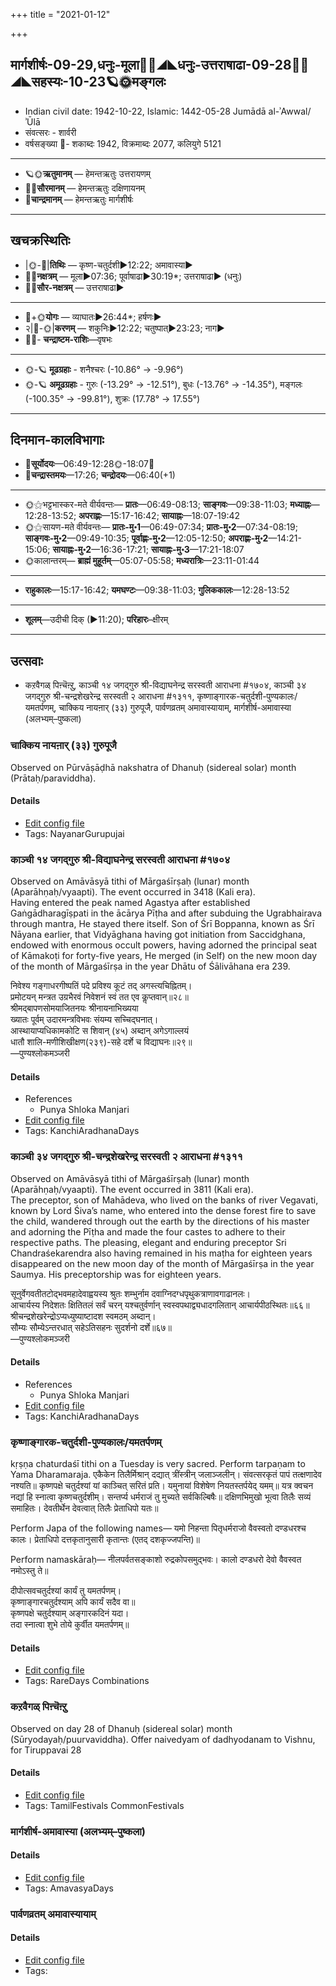 +++
title = "2021-01-12"

+++
## मार्गशीर्षः-09-29,धनुः-मूला🌛🌌◢◣धनुः-उत्तराषाढा-09-28🌌🌞◢◣सहस्यः-10-23🪐🌞मङ्गलः
- Indian civil date: 1942-10-22, Islamic: 1442-05-28 Jumādā al-ʾAwwal/ʾŪlā
- संवत्सरः - शार्वरी
- वर्षसङ्ख्या 🌛- शकाब्दः 1942, विक्रमाब्दः 2077, कलियुगे 5121
___________________
- 🪐🌞**ऋतुमानम्** — हेमन्तऋतुः उत्तरायणम्
- 🌌🌞**सौरमानम्** — हेमन्तऋतुः दक्षिणायनम्
- 🌛**चान्द्रमानम्** — हेमन्तऋतुः मार्गशीर्षः
___________________


## खचक्रस्थितिः
- |🌞-🌛|**तिथिः** — कृष्ण-चतुर्दशी►12:22; अमावास्या►  
- 🌌🌛**नक्षत्रम्** — मूला►07:36; पूर्वाषाढा►30:19*; उत्तराषाढा► (धनुः)  
- 🌌🌞**सौर-नक्षत्रम्** — उत्तराषाढा►  
___________________
- 🌛+🌞**योगः** — व्याघातः►26:44*; हर्षणः►  
- २|🌛-🌞|**करणम्** — शकुनिः►12:22; चतुष्पात्►23:23; नाग►  
- 🌌🌛- **चन्द्राष्टम-राशिः**—वृषभः  
___________________
- 🌞-🪐 **मूढग्रहाः** - शनैश्चरः (-10.86° → -9.96°)
- 🌞-🪐 **अमूढग्रहाः** - गुरुः (-13.29° → -12.51°), बुधः (-13.76° → -14.35°), मङ्गलः (-100.35° → -99.81°), शुक्रः (17.78° → 17.55°)
___________________


## दिनमान-कालविभागाः
- 🌅**सूर्योदयः**—06:49-12:28🌞️-18:07🌇  
- 🌛**चन्द्रास्तमयः**—17:26; **चन्द्रोदयः**—06:40(+1)  
___________________
- 🌞⚝भट्टभास्कर-मते वीर्यवन्तः— **प्रातः**—06:49-08:13; **साङ्गवः**—09:38-11:03; **मध्याह्नः**—12:28-13:52; **अपराह्णः**—15:17-16:42; **सायाह्नः**—18:07-19:42  
- 🌞⚝सायण-मते वीर्यवन्तः— **प्रातः-मु॰1**—06:49-07:34; **प्रातः-मु॰2**—07:34-08:19; **साङ्गवः-मु॰2**—09:49-10:35; **पूर्वाह्णः-मु॰2**—12:05-12:50; **अपराह्णः-मु॰2**—14:21-15:06; **सायाह्नः-मु॰2**—16:36-17:21; **सायाह्नः-मु॰3**—17:21-18:07  
- 🌞कालान्तरम्— **ब्राह्मं मुहूर्तम्**—05:07-05:58; **मध्यरात्रिः**—23:11-01:44  
___________________
- **राहुकालः**—15:17-16:42; **यमघण्टः**—09:38-11:03; **गुलिककालः**—12:28-13:52  
___________________
- **शूलम्**—उदीची दिक् (►11:20); **परिहारः**–क्षीरम्  
___________________

## उत्सवाः
- कऱवैगळ् पिऩ्चॆऩ्ऱु, काञ्ची १४ जगद्गुरु श्री-विद्याघनेन्द्र सरस्वती आराधना #१७०४, काञ्ची ३४ जगद्गुरु श्री-चन्द्रशेखरेन्द्र सरस्वती २ आराधना #१३११, कृष्णाङ्गारक-चतुर्दशी-पुण्यकालः/यमतर्पणम्, चाक्किय नायऩार् (३३) गुरुपूजै, पार्वणव्रतम् अमावास्यायाम्, मार्गशीर्ष-अमावास्या (अलभ्यम्–पुष्कला)
### चाक्किय नायऩार् (३३) गुरुपूजै

Observed on Pūrvāṣāḍhā nakshatra of Dhanuḥ (sidereal solar) month (Prātaḥ/paraviddha). 

#### Details
- [Edit config file](https://github.com/jyotisham/adyatithi/tree/master/mahApuruSha/nAyanAr/sidereal_solar_month/nakshatra/09/20/cAkkiya%20nAyan2Ar%20%2833%29%20gurupUjai.toml)
- Tags: NayanarGurupujai


### काञ्ची १४ जगद्गुरु श्री-विद्याघनेन्द्र सरस्वती आराधना #१७०४

Observed on Amāvāsyā tithi of Mārgaśīrṣaḥ (lunar) month (Aparāhṇaḥ/vyaapti). The event occurred in 3418 (Kali era).  
Having entered the peak named Agastya after established Gaṅgādharagīṣpati in the ācārya Pīṭha and after subduing the Ugrabhairava through mantra, He stayed there itself. Son of Śrī Boppanna, known as Śrī Nāyana earlier, that Vidyāghana having got initiation from Saccidghana, endowed with enormous occult powers, having adorned the principal seat of Kāmakoṭi for forty-five years, He merged (in Self) on the new moon day of the month of Mārgaśīrṣa in the year Dhātu of Śālivāhana era 239.

निवेश्य गङ्गाधरगीष्पतिं पदे प्रविश्य कूटं तद् अगस्त्यचिह्नितम्।  
प्रमोटयन् मन्त्रत उग्रभैरवं निवेशनं स्वं तत एव कॢप्तवान्॥२८॥  
श्रीमद्बापणसोमयाजितनयः श्रीनायनाभिख्यया  
ख्यातः पूर्वम् उदारमन्त्रविभवः संयम्य सच्चिद्घनात्।  
आस्थायाप्यधिकामकोटि स शिवान् (४५) अब्दान् अगेऽगाल्लयं  
धातौ शालि-मणीशिखीक्षण(२३९)-सहे दर्शे च विद्याघनः॥२९॥  
—पुण्यश्लोकमञ्जरी



#### Details
- References
  - Punya Shloka Manjari
- [Edit config file](https://github.com/jyotisham/adyatithi/tree/master/mahApuruSha/kAnchI-maTha/lunar_month/tithi/09/30/kAJcI%2014%20jagadguru%20zrI~vidyAghanEndra%20sarasvatI%20ArAdhanA.toml)
- Tags: KanchiAradhanaDays


### काञ्ची ३४ जगद्गुरु श्री-चन्द्रशेखरेन्द्र सरस्वती २ आराधना #१३११

Observed on Amāvāsyā tithi of Mārgaśīrṣaḥ (lunar) month (Aparāhṇaḥ/vyaapti). The event occurred in 3811 (Kali era).  
The preceptor, son of Mahādeva, who lived on the banks of river Vegavati, known by Lord Śiva’s name, who entered into the dense forest fire to save the child, wandered through out the earth by the directions of his master and adorning the Pīṭha and made the four castes to adhere to their respective paths. The pleasing, elegant and enduring preceptor Sri Chandraśekarendra also having remained in his maṭha for eighteen years disappeared on the new moon day of the month of Mārgaśīrṣa in the year Saumya. His preceptorship was for eighteen years.

सूनुर्वेगवतीतटोद्भवमहादेवाह्वयस्य श्रुतः शम्भुर्नाम दवाग्निदग्धपृथुकत्राणावगाढानलः।  
आचार्यस्य निदेशतः क्षितितलं सर्वं चरन् यश्चतुर्वर्णान् स्वस्वपथाद्व्यधादगलितान् आचार्यपीठस्थितः॥६६॥  
श्रीचन्द्रशेखरेन्द्रोऽप्यध्युष्याष्टादश स्वमठम् अब्दान्।  
सौम्यः सौम्येऽन्तरधात् सहेऽतिसहनः सुदर्शनो दर्शे॥६७॥  
—पुण्यश्लोकमञ्जरी



#### Details
- References
  - Punya Shloka Manjari
- [Edit config file](https://github.com/jyotisham/adyatithi/tree/master/mahApuruSha/kAnchI-maTha/lunar_month/tithi/09/30/kAJcI%2034%20jagadguru%20zrI~candrazEkharEndra%20sarasvatI%202%20ArAdhanA.toml)
- Tags: KanchiAradhanaDays


### कृष्णाङ्गारक-चतुर्दशी-पुण्यकालः/यमतर्पणम्

kṛṣṇa chaturdaśī tithi on a Tuesday is very sacred. Perform tarpaṇam to Yama Dharamaraja.
एकैकेन तिलैर्मिश्रान् दद्यात् त्रींस्त्रीन् जलाञ्जलीन्।
संवत्सरकृतं पापं तत्क्षणादेव नश्यति॥
कृष्णपक्षे चतुर्दश्यां यां काञ्चित् सरितं प्रति।
यमुनायां विशेषेण नियतस्तर्पयेद् यमम्॥
यत्र क्वचन नद्यां हि स्नात्वा कृष्णचतुर्दशीम्।
सन्तर्प्य धर्मराजं तु मुच्यते सर्वकिल्बिषैः॥
दक्षिणभिमुखो भूत्वा तिलैः सव्यं समाहितः।
देवतीर्थेन देवत्वात् तिलैः प्रेताधिपो यतः॥

Perform Japa of the following names—
यमो निहन्ता पितृधर्मराजो वैवस्वतो दण्डधरश्च कालः।
प्रेताधिपो दत्तकृतानुसारी कृतान्तः (एतद् दशकृज्जपन्ति)॥

Perform namaskāraḥ—
नीलपर्वतसङ्काशो रुद्रकोपसमुद्भवः।
कालो दण्डधरो देवो वैवस्वत नमोऽस्तु ते॥


दीपोत्सवचतुर्दश्यां कार्यं तु यमतर्पणम्।  
कृष्णाङ्गारचतुर्दश्याम् अपि कार्यं सदैव वा॥  
कृष्णपक्षे चतुर्दश्याम् अङ्गारकदिनं यदा।  
तदा स्नात्वा शुभे तोये कुर्वीत यमतर्पणम्॥  




#### Details
- [Edit config file](https://github.com/jyotisham/adyatithi/tree/master/time_focus/tithi-vara-combinations/description_only/kRSNAGgAraka-caturdazI-puNyakAlaH%20or%20yamatarpaNam.toml)
- Tags: RareDays Combinations


### कऱवैगळ् पिऩ्चॆऩ्ऱु

Observed on day 28 of Dhanuḥ (sidereal solar) month (Sūryodayaḥ/puurvaviddha). Offer naivedyam of dadhyodanam to Vishnu, for Tiruppavai 28

#### Details
- [Edit config file](https://github.com/jyotisham/adyatithi/tree/master/tamil/sidereal_solar_month/day/09/28/kar2avaigaL%20pin2cen2r2u.toml)
- Tags: TamilFestivals CommonFestivals


### मार्गशीर्ष-अमावास्या (अलभ्यम्–पुष्कला)



#### Details
- [Edit config file](https://github.com/jyotisham/adyatithi/tree/master/time_focus/monthly/amAvAsyA/description_only/mArgazIrSa-amAvAsyA.toml)
- Tags: AmavasyaDays


### पार्वणव्रतम् अमावास्यायाम्



#### Details
- [Edit config file](https://github.com/jyotisham/adyatithi/tree/master/gRhya/general/relative_event/sthAlIpAkaH_1/offset__-1/pArvaNa-vratam_30.toml)
- Tags: 


